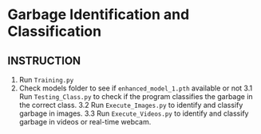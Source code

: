# Garbage Identification and Classification
## INSTRUCTION
1. Run `Training.py`
2. Check models folder to see if `enhanced_model_1.pth` available or not
3.1 Run `Testing_Class.py` to check if the program classifies the garbage in the correct class.
3.2 Run `Execute_Images.py` to identify and classify garbage in images.
3.3 Run `Execute_Videos.py` to identify and classify garbage in videos or real-time webcam.
